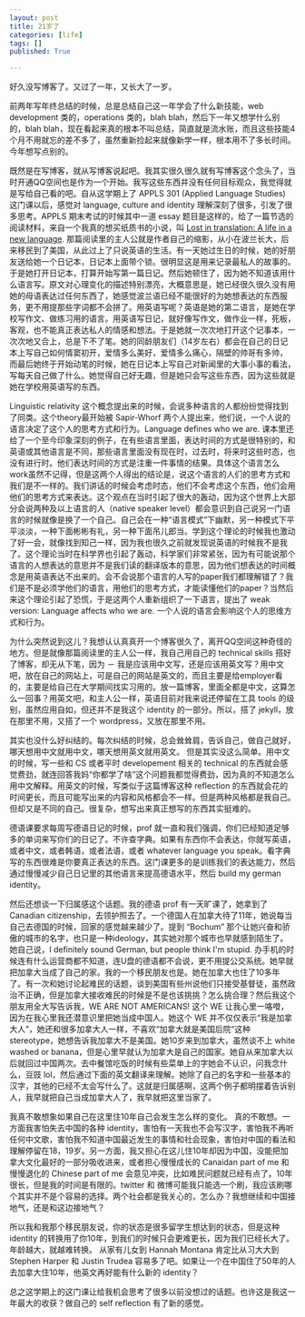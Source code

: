 ```yaml
---
layout: post
title: 21岁了
categories: [life]
tags: []
published: True

---
```


好久没写博客了。又过了一年，又长大了一岁。

前两年写年终总结的时候，总是总结自己这一年学会了什么新技能，web development 类的，operations 类的，blah blah，然后下一年又想学什么别的，blah blah，现在看起来真的根本不叫总结，简直就是流水账，而且这些技能4个月不用就忘的差不多了，虽然重新捡起来就像新学一样，根本用不了多长时间。今年想写点别的。

既然是在写博客，就从写博客说起吧。我其实很久很久就有写博客这个念头了，当时开通QQ空间也是作为一个开始。我写这些东西并没有任何目标观众，我觉得就是写给自己看的吧。自从这学期上了 APPLS 301 (Applied Language Studies) 这门课以后，感觉对 language, culture and identity 理解深刻了很多，引发了很多思考。APPLS 期末考试的时候其中一道 essay 题目是这样的，给了一篇节选的阅读材料，来自一个我真的想买纸质书的小说，叫 [Lost in translation: A life in a new language](http://www.amazon.ca/Lost-Translation-Life-New-Language/dp/0140127739). 那篇阅读里的主人公就是作者自己的缩影，从小在波兰长大，后来移民到了美国，从此过上了只说英语的生活。有一天她过生日的时候，她的好朋友送给她一个日记本，日记本上面带个锁。很明显这是用来记录最私人的故事的。于是她打开日记本，打算开始写第一篇日记。然后她顿住了，因为她不知道该用什么语言写。原文对心理变化的描述特别漂亮，大概意思是，她已经很久很久没有用她的母语表达过任何东西了，她感觉波兰语已经不能很好的为她想表达的东西服务，更不用提那些字词都不会拼了。用英语写呢？英语是她的第二语言，是她在学校写作文、做练习用的语言。用英语写日记，就好像写作文，做作业一样，死板，客观，也不能真正表达私人的情感和想法。于是她就一次次地打开这个记事本，一次次地又合上，总是下不了笔。她的同龄朋友们（14岁左右）都会在自己的日记本上写自己如何情窦初开，爱情多么美好，爱情多么痛心，隔壁的帅哥有多帅， 而最后她终于开始动笔的时候，她在日记本上写自己对新闻里的大事小事的看法，写每天自己做了什么。她觉得自己好无趣，但是她只会写这些东西，因为这些就是她在学校用英语写的东西。

Linguistic relativity 这个概念提出来的时候，会说多种语言的人都纷纷觉得找到了同类。这个theory最开始被 Sapir-Whorf 两个人提出来，他们说，一个人说的语言决定了这个人的思考方式和行为。Language defines who we are. 课本里还给了一个至今印象深刻的例子，在有些语言里面，表达时间的方式是很特别的，和英语或其他语言是不同，那些语言里面没有现在时，过去时，将来时这些时态，也没有进行时。他们表达时间的方式是注重一件事情的结果。具体这个语言怎么work虽然不记得，但是这两个人得出的结论是，说这个语言的人们的思考方式和我们是不一样的。我们讲话的时候会考虑时态，他们不会考虑这个东西，他们会用他们的思考方式来表达。这个观点在当时引起了很大的轰动，因为这个世界上大部分会说两种及以上语言的人（native speaker level）都会意识到自己说另一门语言的时候就像是换了一个自己。自己会在一种“语言模式”下幽默，另一种模式下平平淡淡，一种下面彬彬有礼，另一种下面吊儿郎当。学到这个理论的时候我也激动了好一会，就像找到知己一样，因为我也很久之前就发现说英语的时候我不是我了。这个理论当时在科学界也引起了轰动，科学家们非常紧张，因为有可能说那个语言的人想表达的意思并不是我们读的翻译版本的意思，因为他们想表达的时间概念是用英语表达不出来的。会不会说那个语言的人写的paper我们都理解错了？我们是不是必须学他们的语言，用他们的思考方式，才能读懂他们的paper？当然后来这个理论引起了恐慌，于是这两个人重新组织了一下语言，提出了 weak version: Language affects who we are. 一个人说的语言会影响这个人的思维方式和行为。

为什么突然说到这儿？我想认认真真开一个博客很久了，离开QQ空间这种奇怪的地方。但是就像那篇阅读里的主人公一样，我自己用自己的 technical skills 搭好了博客，却无从下笔，因为 － 我是应该用中文写，还是应该用英文写？用中文吧，放在自己的网站上，可是自己的网站是英文的，而且主要是给employer看的，主要是给自己在大学期间找实习用的。放一篇博客，里面全都是中文，这算怎么一回事？用英文吧，和主人公一样，英语目前对我来说还停留在工具 tools 的级别，虽然应用自如，但还并不是我这个 identity 的一部分。所以，搭了 jekyll，放在那里不用，又搭了一个 wordpress，又放在那里不用。

其实也没什么好纠结的。每次纠结的时候，总会耸耸肩，告诉自己，做自己就好，哪天想用中文就用中文，哪天想用英文就用英文。 但是其实没这么简单。用中文的时候，写一些和 CS 或者平时 developement 相关的 technical 的东西就会感觉费劲，就连回答我妈“你都学了啥”这个问题我都觉得费劲，因为真的不知道怎么用中文解释。用英文的时候，写类似于这篇博客这种 reflection 的东西就会花的时间更长，而且可能写出来的内容和风格都会不一样。但是两种风格都是我自己。但却又是不同的自己。很复杂，想写出来真正想写的东西其实挺难的。

德语课要求每周写德语日记的时候，prof 就一直和我们强调，你们已经知道足够多的单词来写你们的日记了。不许查字典。如果有东西你不会表达，你就写英语，或者中文，或者韩语，或者法语，或者  whatever language you speak。看字典写的东西很难是你要真正表达的东西。这门课更多的是训练我们的表达能力，然后通过慢慢减少自己日记里的其他语言来提高德语水平，然后 build my german identity。

然后还想谈一下归属感这个话题。我的德语 prof 有一天旷课了，她拿到了 Canadian citizenship，去领护照去了。一个德国人在加拿大待了11年，她说每当自己去德国的时候，回家的感觉越来越少了。提到 “Bochum” 那个让她兴奋和骄傲的城市的名字，也只是一种ideology，其实她对那个城市也早就感到陌生了。她自己说，I definitely sound German, but people think I'm stupid. 办手机的时候连有什么运营商都不知道，连U盘的德语都不会说，更不用提公交系统。她早就把加拿大当成了自己的家。我的一个移民朋友也是。她在加拿大也住了10多年了。有一次和她讨论起难民的话题，谈到美国有些州说他们只接受基督徒，虽然政治不正确，但是加拿大接收难民的时候是不是也该挑挑？怎么挑合理？然后我这个朋友用全大写告诉我，WE ARE NOT AMERICANS! 这个 WE 让我心里一咯噔，因为在我心里我还潜意识里把她当成中国人。她这个 WE 并不仅仅表示“我是加拿大人”，她还和很多加拿大人一样，不喜欢“加拿大就是美国后院“这种 stereotype，她想告诉我加拿大不是美国。她10岁来到加拿大，虽然谈不上 white washed or banana，但是心里早就认为加拿大是自己的国家。她自从来加拿大以后就回过中国两次。去中餐馆吃饭的时候有些菜单上的字她会不认识，问我念什么，豆豉 lol，然后通过下面的英文翻译来理解。她除了自己的名字和一些基本的汉字，其他的已经不太会写什么了。这就是归属感啊，这两个例子都明摆着告诉别人，我早就把自己当成加拿大人了，我早就把这里当家了。

我真不敢想象如果自己在这里住10年自己会发生怎么样的变化。 真的不敢想。一方面我害怕失去中国的各种 identity，害怕有一天我也不会写汉字，害怕我不再听任何中文歌，害怕我不知道中国最近发生的事情和社会现象，害怕对中国的看法和理解停留在18，19岁。另一方面，我又担心在这儿住10年却因为中国，没能把加拿大文化最好的一部分吸收进来，或者担心慢慢成长的 Canaidan part of me 和慢慢退化的 Chinese part of me 会意见冲突，比如难民问题就已经有点了。10年很长，但是我的时间是有限的。twitter 和 微博可能我只能选一个刷，我应该刷哪个其实并不是个容易的选择。两个社会都是我关心的，怎么办？我想继续和中国接地气，还是和这边接地气？

所以我和我那个移民朋友说，你的状态是很多留学生想达到的状态，但是这种 identity 的转换用了你10年，到我们的时候只会更难更长，因为我们已经长大了。年龄越大，就越难转换。 从家有儿女到 Hannah Montana 肯定比从习大大到 Stephen Harper 和 Justin Trudea 容易多了吧。如果让一个在中国住了50年的人去加拿大住10年，他英文再好能有什么新的 identity？

总之这学期上的这门课让给我机会思考了很多以前没想过的话题。也许这是我这一年最大的收获？做自己的 self reflection 有了新的感觉。
